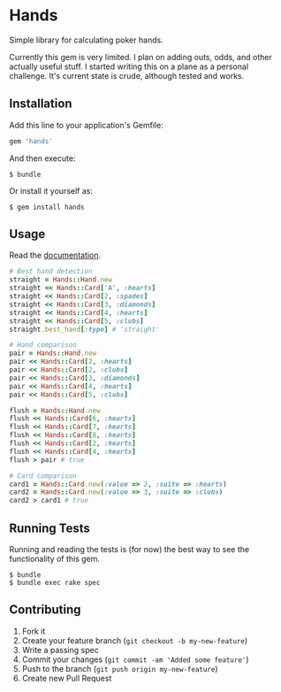 # Hands

Simple library for calculating poker hands.

Currently this gem is very limited. I plan on adding outs, odds, and other actually useful stuff. I started writing this on a plane as a personal challenge. It's current state is crude, although tested and works.

## Installation

Add this line to your application's Gemfile:

``` ruby
gem 'hands'
```

And then execute:

    $ bundle

Or install it yourself as:

    $ gem install hands

## Usage

Read the [documentation](http://rubydoc.info/github/samsoffes/hands/master/frames).

``` ruby
# Best hand detection
straight = Hands::Hand.new
straight << Hands::Card['A', :hearts]
straight << Hands::Card[2, :spades]
straight << Hands::Card[3, :diamonds]
straight << Hands::Card[4, :hearts]
straight << Hands::Card[5, :clubs]
straight.best_hand[:type] # 'straight'

# Hand comparison
pair = Hands::Hand.new
pair << Hands::Card[2, :hearts]
pair << Hands::Card[2, :clubs]
pair << Hands::Card[3, :diamonds]
pair << Hands::Card[4, :hearts]
pair << Hands::Card[5, :clubs]

flush = Hands::Hand.new
flush << Hands::Card[6, :hearts]
flush << Hands::Card[7, :hearts]
flush << Hands::Card[8, :hearts]
flush << Hands::Card[2, :hearts]
flush << Hands::Card[4, :hearts]
flush > pair # true

# Card comparison
card1 = Hands::Card.new(:value => 2, :suite => :hearts)
card2 = Hands::Card.new(:value => 3, :suite => :clubs)
card2 > card1 # true
```

## Running Tests

Running and reading the tests is (for now) the best way to see the functionality of this gem.

```
$ bundle
$ bundle exec rake spec
```

## Contributing

1. Fork it
2. Create your feature branch (`git checkout -b my-new-feature`)
3. Write a passing spec
4. Commit your changes (`git commit -am 'Added some feature'`)
5. Push to the branch (`git push origin my-new-feature`)
6. Create new Pull Request
